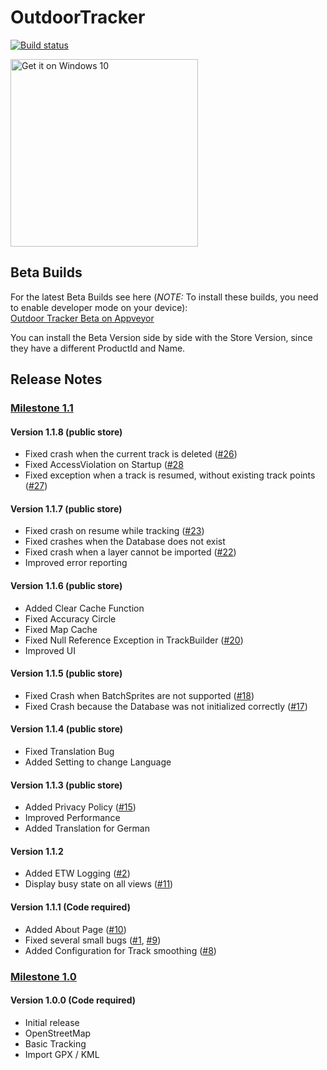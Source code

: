 # OutdoorTracker
[![Build status](https://ci.appveyor.com/api/projects/status/303xd3yswefv1ik5?svg=true)](https://ci.appveyor.com/project/MJeanRichard/outdoortracker)

[<img src="https://assets.windowsphone.com/f2f77ec7-9ba9-4850-9ebe-77e366d08adc/English_Get_it_Win_10_InvariantCulture_Default.png" alt="Get it on Windows 10" Width=300 />](https://www.microsoft.com/store/apps/9NBLGGH4XD91?ocid=badge)

## Beta Builds
For the latest Beta Builds see here (*NOTE:* To install these builds, you need to enable developer mode on your device):  
[Outdoor Tracker Beta on Appveyor](https://ci.appveyor.com/project/MJeanRichard/outdoortracker/build/artifacts) 


You can install the Beta Version side by side with the Store Version, since they have a different ProductId and Name.

## Release Notes
### [Milestone 1.1](../../milestone/2?closed=1)
#### Version 1.1.8 (public store)
- Fixed crash when the current track is deleted ([#26](../../issues/26))
- Fixed AccessViolation on Startup ([#28](../../issues/28)
- Fixed exception when a track is resumed, without existing track points ([#27](../../issues/27))

#### Version 1.1.7 (public store)
- Fixed crash on resume while tracking ([#23](../../issues/23))
- Fixed crashes when the Database does not exist
- Fixed crash when a layer cannot be imported ([#22](../../issues/22))
- Improved error reporting

#### Version 1.1.6 (public store)
- Added Clear Cache Function
- Fixed Accuracy Circle
- Fixed Map Cache
- Fixed Null Reference Exception in TrackBuilder ([#20](../../issues/20))
- Improved UI

#### Version 1.1.5 (public store)
- Fixed Crash when BatchSprites are not supported ([#18](../../issues/18))
- Fixed Crash because the Database was not initialized correctly ([#17](../../issues/17))

#### Version 1.1.4 (public store)
- Fixed Translation Bug
- Added Setting to change Language

#### Version 1.1.3 (public store)
- Added Privacy Policy ([#15](../../issues/15))
- Improved Performance
- Added Translation for German

#### Version 1.1.2 
- Added ETW Logging ([#2](../../issues/2))
- Display busy state on all views ([#11](../../issues/11))

#### Version 1.1.1 (Code required)
- Added About Page ([#10](../../issues/10))
- Fixed several small bugs ([#1](../../issues/1), [#9](../../issues/9))
- Added Configuration for Track smoothing ([#8](../../issues/8))

### [Milestone 1.0](../../milestone/1?closed=1)
#### Version 1.0.0 (Code required)
- Initial release
- OpenStreetMap
- Basic Tracking
- Import GPX / KML
